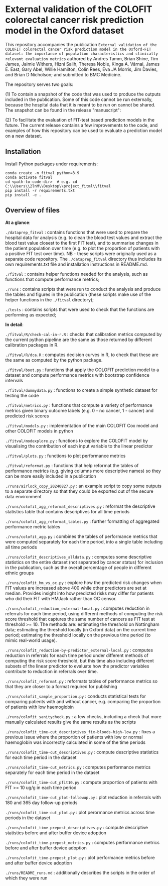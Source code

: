 # External validation of the COLOFIT colorectal cancer risk prediction model in the Oxford dataset

This repository accompanies the publication `External validation of the COLOFIT colorectal cancer risk prediction model in the Oxford-FIT dataset: the importance of population characteristics and clinically relevant evaluation metrics` authored by Andres Tamm, Brian Shine, Tim James, Jaimie Withers, Hizni Salih, Theresa Noble, Kinga A. Várnai, James E. East, Gary Abel, Willie Hamilton, Colin Rees, Eva JA Morris, Jim
Davies, and Brian D Nicholson; and submitted to BMC Medicine.

The repository serves two goals: 

(1) To contain a snapshot of the code that was used to produce the outputs included in the publication. Some of this code cannot be run externally, because the hospital data that it is meant to be run on cannot be shared. The snapshot can be found in the release "manuscript": 

(2) To facilitate the evaluation of FIT-test based prediction models in the future. The current release contains a few improvements to the code, and examples of how this repository can be used to evaluate a prediction model on a new dataset.



## Installation

Install Python packages under requirements:

```
conda create -n fitval python=3.9
conda activate fitval
cd <path-to-code-dir>  # e.g. cd C:\\Users\\2lnM\\Desktop\\project_fitml\\fitval
pip install -r requirements.txt
pip install -e .
```


## Overview of files 


**At a glance**: 

`./dataprep_fitval` : contains functions that were used to prepare the hospital data for analysis (e.g. to clean the blood test values and extract the blood test value closest to the first FIT test), and to summarise changes in the patient population over time (e.g. to plot the proportion of patients with a positive FIT test over time). NB - these scripts were originally used as a separate code repository. The `./dataprep_fitval` directory thus includes its own requirements.txt file and installation instructions in README.md.

`./fitval` : contains helper functions needed for the analysis, such as functions that compute performance metrics;

`./runs` : contains scripts that were run to conduct the analysis and produce the tables and figures in the publication (these scripts make use of the helper functions in the `./fitval` directory);

`./tests` : contains scripts that were used to check that the functions are performing as expected;


**In detail**:

`./fitval/R/check-cal-in-r.R` : checks that calibration metrics computed by the current python pipeline are the same as those returned by different calibration packages in R.

`./fitval/R/dca.R` : computes decision curves in R, to check that these are the same as computed by the python package.

`./fitval/boot.py` : functions that apply the COLOFIT prediction model to a dataset and compute performance metrics with bootstrap confidence intervals

`./fitval/dummydata.py` : functions to create a simple synthetic dataset for testing the code

`./fitval/metrics.py` : functions that compute a variety of performance metrics given binary outcome labels (e.g. 0 - no cancer, 1 - cancer) and predicted risk scores

`./fitval/models.py` : implementation of the main COLOFIT Cox model and other COLOFIT models in python

`./fitval/modexplore.py` : functions to explore the COLOFIT model by visualising the contribution of each input variable to the linear predictor 

`./fitval/plots.py` : functions to plot performance metrics 

`./fitval/reformat.py` : functions that help reformat the tables of performance metrics (e.g. giving columns more descriptive names) so they can be more easily included in a publication

`./runs/airlock_copy_20240827.py` : an example script to copy some outputs to a separate directory so that they could be exported out of the secure data environment

`./runs/colofit_agg_reformat_descriptives.py` : reformat the descriptive statistics table that contains descriptives for all time periods

`./runs/colofit_agg_reformat_tables.py` : further formatting of aggregated performance metric tables

`./runs/colofit_agg.py` : combines the tables of performance metrics that were computed separately for each time period, into a single table including all time periods

`./runs/colofit_descriptives_alldata.py` : computes some descriptive statistics on the entire dataset (not separated by cancer status) for inclusion in the publication, such as the overall percentage of people in different ethnic groups

`./runs/colofit_hm_vs_oc.py` : explore how the predicted risk changes when FIT values are increased above 400 while other predictors are set at median. Provides insight into how predicted risks may differ for patients who did their FIT with HMJack rather than OC censor.

`./runs/colofit_reduction_external-local.py` : computes reduction in referrals for each time period, using different methods of computing the risk score threshold that captures the same number of cancers as FIT test at threshold >= 10. The methods are: estimating the threshold on Nottingham data; estimating the threshold locally (in Oxford data) on the current time period; estimating the threshold locally on the previous time period (to mimic real-world usage).

`./runs/colofit_reduction-by-predictor_external-local.py` : computes reduction in referrals for each time period under different methods of computing the risk score threshold, but this time also including different subsets of the linear predictor to evaluate how the predictor variables contribute to reduction in referrals over time.

`./runs/colofit_reformat.py` : reformats tables of performance metrics so that they are closer to a format required for publishing

`./runs/colofit_sample_proportion.py` : conducts statistical tests for comparing patients with and without cancer, e.g. comparing the proportion of patients with low haemoglobin

`./runs/colofit_sanitycheck.py` : a few checks, including a check that more manually calculated results give the same results as the scripts

`./runs/colofit_time-cut_descriptives_fix-bloods-high-low.py` : fixes a previous issue where the proportion of patients with low or normal haemoglobin was incorrectly calculated in some of the time periods

`./runs/colofit_time-cut_descriptives.py` : compute descriptive statistics for each time period in the dataset

`./runs/colofit_time-cut_metrics.py` : computes performance metrics separately for each time period in the dataset

`./runs/colofit_time-cut_pfit10.py` : compute proportion of patients with FIT >= 10 ug/g in each time period

`./runs/colofit_time-cut_plot-followup.py` : plot reduction in referrals with 180 and 365 day follow-up periods

`./runs/colofit_time-cut_plot.py` : plot perormance metrics across time periods in the dataset

`./runs/colofit_time-prepost_descriptives.py` : compute descriptive statistics before and after buffer device adoption

`./runs/colofit_time-prepost_metrics.py` : computes performance metrics before and after buffer device adoption

`./runs/colofit_time-prepost_plot.py` : plot performance metrics before and after buffer device adoption

`./runs/README_runs.md` : additionally describes the scripts in the order of which they were run


